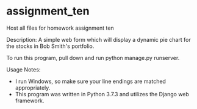 # assignment_ten
Host all files for homework assignment ten

Description:  A simple web form which will display a dynamic pie chart for the stocks in Bob Smith's portfolio.

To run this program, pull down and run python manage.py runserver.

Usage Notes:
- I run Windows, so make sure your line endings are matched appropriately.
- This program was written in Python 3.7.3 and utilizes the Django web framework.
